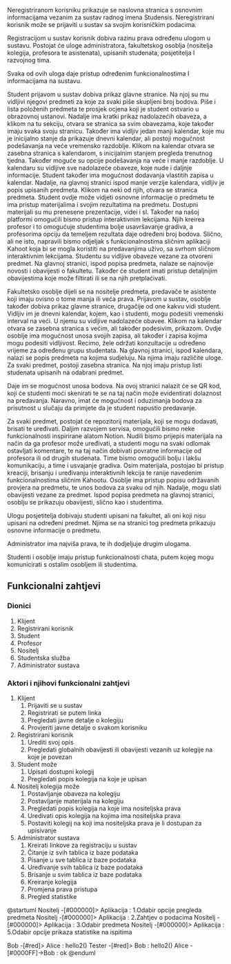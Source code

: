 Neregistriranom korisniku prikazuje se naslovna stranica s osnovnim informacijama vezanim za sustav radnog imena Studensis. Neregistrirani korisnik može se prijaviti u sustav sa svojim korisničkim podacima.

Registracijom u sustav korisnik dobiva razinu prava određenu ulogom u sustavu. Postojat će uloge administratora, fakultetskog osoblja (nositelja kolegija, profesora te asistenata), upisanih studenata, posjetitelja I razvojnog tima.

Svaka od ovih uloga daje pristup određenim funkcionalnostima I informacijama na sustavu.

Student prijavom u sustav dobiva prikaz glavne stranice. Na njoj su mu vidljivi njegovi predmeti za koje za svaki piše skupljeni broj bodova. Piše i lista položenih predmeta te prosjek ocjena koji je student ostvario u obrazovnoj ustanovi. Nadalje ima kratki prikaz nadolazećih obaveza, a klikom na tu sekciju, otvara se stranica sa svim obavezama, koje također imaju svaka svoju stranicu. Također ima vidljiv jedan manji kalendar, koje mu je inicijalno stanje da prikazuje dnevni kalendar, ali postoji mogućnost podešavanja na veće vremensko razdoblje. Klikom na kalendar otvara se zasebna stranica s kalendarom, s inicijalnim stanjem pregleda trenutnog tjedna. Također moguće su opcije podešavanja na veće i manje razdoblje. U kalendaru su vidljive sve nadolazeće obaveze, koje nude i daljnje informacije. Student također ima mogućnost dodavanja vlastitih zapisa u kalendar. Nadalje, na glavnoj stranici ispod manje verzije kalendara, vidljiv je popis upisanih predmeta. Klikom na neki od njih, otvara se stranica predmeta. Student ovdje može vidjeti osnovne informacije o predmetu te ima pristup materijalima i svojim rezultatima na predmetu. Dostupni materijali su mu prenesene prezentacije, videi i sl. Također na našoj platformi omogućili bismo pristup interaktivnim lekcijama. Njih kreirea profesor i to omogućuje studentima bolje usavršavanje gradiva, a profesorima opciju da temeljem rezultata daje određeni broj bodova. Slično, ali ne isto, napravili bismo odjeljak s funkcionalnostima sličnim aplikaciji Kahoot koja bi se mogla koristiti na predavanjima uživo, sa svrhom sličnom interaktivnim lekcijama. Studentu su vidljive obaveze vezane za otvoreni predmet. Na glavnoj stranici, ispod popisa predmeta, nalaze se najnovije novosti i obavijesti o fakultetu. Također će student imati pristup detaljnijim obavijestima koje može filtirati ili se na njih pretplaćivati.

Fakultetsko osoblje dijeli se na nositelje predmeta, predavače te asistente koji imaju ovisno o tome manja ili veća prava. Prijavom u sustav, osoblje također dobiva prikaz glavne stranice, drugačije od one kakvu vidi student. Vidljiv im je dnevni kalendar, kojem, kao i studenti, mogu podesiti vremenski interval na veći. U njemu su vidljive nadolazeće obavee. Klikom na kalendar otvara se zasebna stranica s većim, ali također podesivim, prikazom. Ovdje osoblje ima mogućnost unosa svojih zapisa, ali također i zapisa kojima mogu podesiti vidljivost. Recimo, žele održati konzultacije u određeno vrijeme za određenu grupu studentata. Na glavnoj stranici, ispod kalendara, nalazi se popis predmeta na kojima sudjeluju. Na njima imaju različite uloge. Za svaki predmet, postoji zasebna stranica. Na njoj imaju pristup listi studenata upisanih na odabrani predmet.

Daje im se mogućnost unosa bodova. Na ovoj stranici nalazit će se QR kod, koji će studenti moći skenirati te se na taj način može evidentirati dolaznost na predavanja. Naravno, imat će mogućnost i oduzimanja bodova za prisutnost u slučaju da primjete da je student napustio predavanje.

Za svaki predmet, postojat će repozitorij materijala, koji se mogu dodavati, brisati te uređivati. Daljim razvojem servisa, omogućili bismo neke funkcionalnosti inspirirane alatom Notion. Nudili bismo prijepis materijala na način da ga profesor može uređivati, a studenti mogu na svaki odlomak ostavljati komentare, te na taj način dobivati povratne informacije od profesora ili od drugih studenata. Time bismo omogućili bolju i lakšu komunikaciju, a time i usvajanje gradiva. Osim materijala, postojao bi pristup kreaciji, brisanju i uređivanju interaktivnih lekcija te ranije navedenim funkcionalnostima sličnim Kahootu. Osoblje ima pristup popisu održavanih provjera na predmetu, te unos bodova za svaku od njih. Nadalje, mogu slati obavijesti vezane za predmet. Ispod popisa predmeta na glavnoj stranici, osoblju se prikazuju obavijesti, slično kao i studentima.

Ulogu posjetitelja dobivaju studenti upisani na fakultet, ali oni koji nisu upisani na određeni predmet. Njima se na stranici tog predmeta prikazuju osnovne informacije o predmetu.

Administrator ima najviša prava, te ih dodjeljuje drugim ulogama.

Studenti i osoblje imaju pristup funkcionalnosti chata, putem kojeg mogu komunicirati s ostalim osobljem ili studentima.

## Funkcionalni zahtjevi

### Dionici

1. Klijent
2. Registrirani korisnik
3. Student
4. Profesor
5. Nositelj
6. Studentska služba
7. Administrator sustava

### Aktori i njihovi funkcionalni zahtjevi

1. Klijent
   1. Prijaviti se u sustav
   2. Registrirati se putem linka
   3. Pregledati javne detalje o kolegiju
   4. Provjeriti javne detalje o svakom korisniku
2. Registrirani korisnik
   1. Urediti svoj opis
   2. Pregledati globalnih obavijesti ili obavijesti vezanih uz kolegije na koje je povezan
3. Student može
   1. Upisati dostupni kolegij
   2. Pregledati popis kolegija na koje je upisan
4. Nositelj kolegija može
   1. Postavljanje obaveza na kolegiju
   2. Postavljanje materijala na kolegiju
   3. Pregledati popis kolegija na koje ima nositeljska prava
   4. Uredivati opis kolegija na kojima ima nositeljska prava
   5. Postaviti kolegij na koji ima nositeljska prava je li dostupan za upisivanje
5. Administrator sustava
   1. Kreirati linkove za registraciju u sustav
   2. Čitanje iz svih tablica iz baze podataka
   3. Pisanje u sve tablica iz baze podataka
   4. Uređivanje svih tablica iz baze podataka
   5. Brisanje u svim tablica iz baze podataka
   6. Kreiranje kolegija
   7. Promjena prava pristupa
   8. Pregled statistike

@startuml
Nositelj -[#000000]> Aplikacija : 1.Odabir opcije pregleda predmeta
Nositelj -[#000000]> Aplikacija : 2.Zahtjev o podacima
Nositelj -[#000000]> Aplikacija : 3.Odabir predmeta
Nositelj -[#000000]> Aplikacija : 5.Odabir opcije prikaza statistike na ispitima

Bob -[#red]> Alice : hello2()
Tester -[#red]> Bob : hello2()
Alice -[#0000FF]->Bob : ok
@enduml
